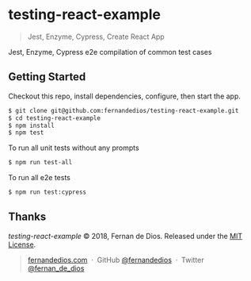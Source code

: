 testing-react-example
=========

> Jest, Enzyme, Cypress, Create React App

Jest, Enzyme, Cypress e2e compilation of common test cases

Getting Started
------------

Checkout this repo, install dependencies, configure, then start the app.

```bash
$ git clone git@github.com:fernandedios/testing-react-example.git
$ cd testing-react-example
$ npm install
$ npm test
```

To run all unit tests without any prompts

```bash
$ npm run test-all
```

To run all e2e tests

```bash
$ npm run test:cypress
```

Thanks
------

*testing-react-example* © 2018, Fernan de Dios. Released under the [MIT License].<br>

> [fernandedios.com](http://fernandedios.com) &nbsp;&middot;&nbsp;
> GitHub [@fernandedios](https://github.com/fernandedios) &nbsp;&middot;&nbsp;
> Twitter [@fernan_de_dios](https://twitter.com/fernan_de_dios)

[MIT License]: http://mit-license.org/
